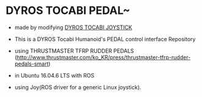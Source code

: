 # DYROS TOCABI PEDAL~

* made by modifying [DYROS TOCABI JOYSTICK](https://github.com/Hokyun-Lee/dyros_tocabi_joystick)

* This is a DYROS Tocabi Humanoid's PEDAL control interface Repository
* using THRUSTMASTER TFRP RUDDER PEDALS
(http://www.thrustmaster.com/ko_KR/press/thrustmaster-tfrp-rudder-pedals-smart)
* in Ubuntu 16.04.6 LTS with ROS <br>
* using Joy(ROS driver for a generic Linux joystick).
